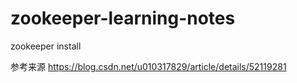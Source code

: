 # zookeeper-learning-notes
zookeeper install

参考来源 https://blog.csdn.net/u010317829/article/details/52119281
